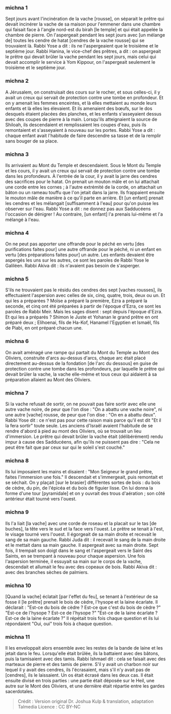 
### michna 1
Sept jours avant l'incinération de la vache [rousse], on séparait le prêtre qui devait incinérer la vache de sa maison pour l'emmener dans une chambre qui faisait face à l'angle nord-est du birah [le temple] et qui était appelée la chambre de pierre. On l'aspergeait pendant les sept jours avec [un mélange de] toutes les cendre de hatat [cendres de la vache rousse] qui se trouvaient là. Rabbi Yose a dit : ils ne l'aspergeaient que le troisième et le septième jour. Rabbi Hanina, le vice-chef des prêtres, a dit : on aspergeait le prêtre qui devait brûler la vache pendant les sept jours, mais celui qui devait accomplir le service à Yom Kippour, on l'aspergeait seulement le troisième et le septième jour.

### michna 2
A Jérusalem, on construisait des cours sur le rocher, et sous celles-ci, il y avait un creux qui servait de protection contre une tombe en profondeur. Et on y amenait les femmes enceintes, et là elles mettaient au monde leurs enfants et là elles les élevaient. Et ils amenaient des bœufs, sur le dos desquels étaient placées des planches, et les enfants s'asseyaient dessus avec des coupes de pierre à la main. Lorsqu'ils atteignaient la source de Shiloah, ils descendaient et remplissaient les coupes d'eau, puis ils remontaient et s'asseyaient à nouveau sur les portes. Rabbi Yose a dit : chaque enfant avait l'habitude de faire descendre sa tasse et de la remplir sans bouger de sa place.

### michna 3
Ils arrivaient au Mont du Temple et descendaient. Sous le Mont du Temple et les cours, il y avait un creux qui servait de protection contre une tombe dans les profondeurs. À l'entrée de la cour, il y avait la jarre des cendres des sacrifices pour le hatat. On prenait un mouton mâle et on lui attachait une corde entre les cornes ; à l'autre extrémité de la corde, on attachait un bâton ou un rameau touffu que l'on jetait dans la jarre. Ils frappaient ensuite le mouton mâle de manière à ce qu'il parte en arrière. Et [un enfant] prenait les cendres et les mélangait [suffisamment à l'eau] pour qu'on puisse les observer sur l'eau. Rabbi Yose a dit : ne donnez pas aux Sadducéens l'occasion de dénigrer ! Au contraire, [un enfant] l'a prenais lui-même et l'a mélangé à l'eau.

### michna 4
On ne peut pas apporter une offrande pour le péché en vertu [des purifications faites pour] une autre offrande pour le péché, ni un enfant en vertu [des préparations faites pour] un autre. Les enfants devaient être aspergés les uns sur les autres, ce sont les paroles de Rabbi Yose le Galiléen. Rabbi Akiva dit : ils n'avaient pas besoin de s'asperger.

### michna 5
S'ils ne trouvaient pas le résidu des cendres des sept [vaches rousses], ils effectuaient l'aspersion avec celles de six, cinq, quatre, trois, deux ou un. Et qui les a préparées ? Moïse a préparé la première, Ezra a préparé la seconde, et cinq ont été préparées à partir de l'époque d'Ezra, ce sont les paroles de Rabbi Meir. Mais les sages disent : sept depuis l'époque d'Ezra. Et qui les a préparés ? Shimon le Juste et Yohanan le grand prêtre en ont préparé deux ; Elihoenai, fils de Ha-Kof, Hanamel l'Egyptien et Ismaël, fils de Piabi, en ont préparé chacun une.

### michna 6
On avait aménagé une rampe qui partait du Mont du Temple au Mont des Oliviers, construite d'arcs au-dessus d'arcs, chaque arc était placé directement au-dessus de la fondation [de l'arc du dessous] en guise de protection contre une tombe dans les profondeurs, par laquelle le prêtre qui devait brûler la vache, la vache elle-même et tous ceux qui aidaient à sa préparation allaient au Mont des Oliviers.

### michna 7
Si la vache refusait de sortir, on ne pouvait pas faire sortir avec elle une autre vache noire, de peur que l'on dise : "On a abattu une vache noire", ni une autre [vache] rousse, de peur que l'on dise : "On en a abattu deux". Rabbi Yose dit : ce n'est pas pour cette raison mais parce qu'il est dit "Et il la fera sortir" toute seule. Les anciens d'Israël avaient l'habitude de se rendre d'abord à pied au mont des Oliviers, où se trouvait un lieu d'immersion. Le prêtre qui devait brûler la vache était (délibérément) rendu impur à cause des Sadducéens, afin qu'ils ne puissent pas dire : "Cela ne peut être fait que par ceux sur qui le soleil s'est couché."

### michna 8
Ils lui imposaient les mains et disaient : "Mon Seigneur le grand prêtre, faites l'immersion une fois." Il descendait et s'immergeait, puis remontait et se séchait. On y plaçait [sur le brasier] différentes sortes de bois : du bois de cèdre, du pin, de l'épicéa et du bois de figuier lisse. On lui donna la forme d'une tour [pyramidale] et on y ouvrait des trous d'aération ; son côté antérieur était tourné vers l'ouest.

### michna 9
Ils l'a liait [la vache] avec une corde de roseau et la placait sur le tas [de buches], la tête vers le sud et la face vers l'ouest. Le prêtre se tenait à l'est, le visage tourné vers l'ouest. Il égorgeait de sa main droite et recevait le sang de sa main gauche. Rabbi Juda dit : il recevait le sang de la main droite et le mettait dans sa main gauche. Il aspergeait avec sa main droite. Sept fois, il trempait son doigt dans le sang et l'aspergeait vers le Saint des Saints, en se trempant à nouveau pour chaque aspersion. Une fois l'aspersion terminée, il essuyait sa main sur le corps de la vache, descendait et allumait le feu avec des copeaux de bois. Rabbi Akiva dit : avec des branches sèches de palmiers.

### michna 10
[Quand la vache] éclatait [par l'effet du feu], se tenant à l'extérieur de sa fosse il [le prêtre] prenait le bois de cèdre, l'hysope et la laine écarlate. Il déclarait : "Est-ce du bois de cèdre ? Est-ce que c'est du bois de cèdre ?" "Est-ce de l'hysope ? Est-ce de l'hysope ?" "Est-ce de la laine écarlate ? Est-ce de la laine écarlate ?" Il répétait trois fois chaque question et ils lui répondaient "Oui, oui" trois fois à chaque question.

### michna 11
Il les enveloppait alors ensemble avec les restes de la bande de laine et les jetait dans le feu. Lorsqu'elle était brûlée, ils la battaient avec des bâtons, puis la tamisaient avec des tamis. Rabbi Ishmael dit : cela se faisait avec des marteaux de pierre et des tamis de pierre. S'il y avait un charbon noir sur lequel il y avait des cendres, ils l'écrasaient, mais s'il n'y avait pas de [cendres], ils le laissaient. Un os était écrasé dans les deux cas. Il était ensuite divisé en trois parties : une partie était déposée sur le Heil, une autre sur le Mont des Oliviers, et une dernière était répartie entre les gardes sacerdotales.

>Crédit : Version original Dr. Joshua Kulp & translation, adaptation Talmedia
>Licence : CC BY-NC